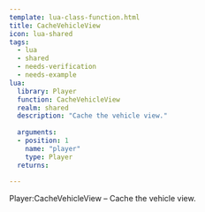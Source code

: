 ```yaml
---
template: lua-class-function.html
title: CacheVehicleView
icon: lua-shared
tags:
  - lua
  - shared
  - needs-verification
  - needs-example
lua:
  library: Player
  function: CacheVehicleView
  realm: shared
  description: "Cache the vehicle view."
  
  arguments:
  - position: 1
    name: "player"
    type: Player
  returns:
    
---
```


<div class="lua__search__keywords">
Player:CacheVehicleView &#x2013; Cache the vehicle view.
</div>
